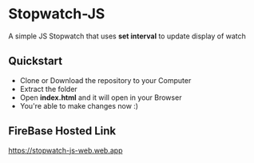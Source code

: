 # Stopwatch-JS
A simple JS Stopwatch that uses **set interval** to update display of watch

## Quickstart
   * Clone or Download the repository to your Computer
   * Extract the folder 
   * Open **index.html** and it will open in your Browser
   * You're able to make changes now :)
## FireBase Hosted Link
   https://stopwatch-js-web.web.app 
